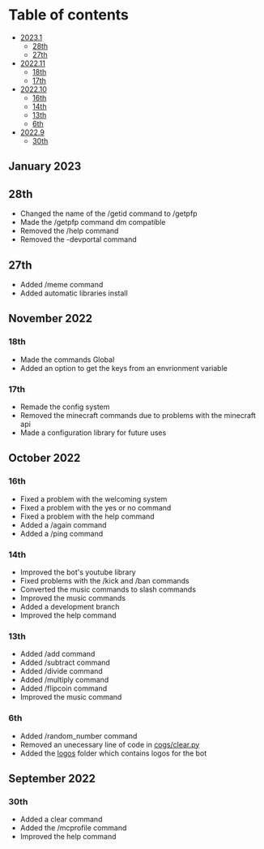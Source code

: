 # Table of contents
* [2023.1](changelog.md#january-2023)
    * [28th](changelog.md#28th)
    * [27th](changelog.md#27th)
* [2022.11](changelog.md#november-2022)
    * [18th](changelog.md#18th)
    * [17th](changelog.md#17th)
* [2022.10](changelog.md#october-2022)
    * [16th](changelog.md#16th)
    * [14th](changelog.md#14th)
    * [13th](changelog.md#13th)
    * [6th](changelog.md#6th)
* [2022.9](changelog.md#september-2022)
    * [30th](changelog.md#30th)
## January 2023
## 28th
- Changed the name of the /getid command to /getpfp 
- Made the /getpfp command dm compatible
- Removed the /help command
- Removed the -devportal command
## 27th
- Added /meme command
- Added automatic libraries install
## November 2022
### 18th
- Made the commands Global
- Added an option to get the keys from an envrionment variable
### 17th
- Remade the config system
- Removed the minecraft commands due to problems with the minecraft api
- Made a configuration library for future uses
## October 2022
### 16th
- Fixed a problem with the welcoming system
- Fixed a problem with the yes or no command
- Fixed a problem with the help command
- Added a /again command
- Added a /ping command
### 14th
- Improved the bot's youtube library
- Fixed problems with the /kick and /ban commands 
- Converted the music commands to slash commands
- Improved the music commands 
- Added a development branch
- Improved the help command
### 13th
- Added /add command
- Added /subtract command 
- Added /divide command
- Added /multiply command
- Added /flipcoin command
- Improved the music command
### 6th
- Added /random_number command
- Removed an unecessary line of code in [cogs/clear.py](cogs/clear.py)
- Added the [logos](logos) folder which contains logos for the bot
## September 2022
### 30th 
- Added a clear command 
- Added the /mcprofile command
- Improved the help command
